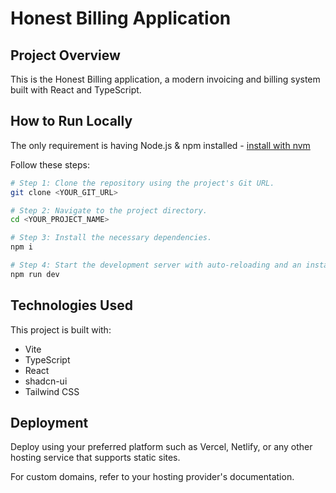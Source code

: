 # Honest Billing Application

## Project Overview

This is the Honest Billing application, a modern invoicing and billing system built with React and TypeScript.

## How to Run Locally

The only requirement is having Node.js & npm installed - [install with nvm](https://github.com/nvm-sh/nvm#installing-and-updating)

Follow these steps:

```sh
# Step 1: Clone the repository using the project's Git URL.
git clone <YOUR_GIT_URL>

# Step 2: Navigate to the project directory.
cd <YOUR_PROJECT_NAME>

# Step 3: Install the necessary dependencies.
npm i

# Step 4: Start the development server with auto-reloading and an instant preview.
npm run dev
```

## Technologies Used

This project is built with:

- Vite
- TypeScript
- React
- shadcn-ui
- Tailwind CSS

## Deployment

Deploy using your preferred platform such as Vercel, Netlify, or any other hosting service that supports static sites.

For custom domains, refer to your hosting provider's documentation.
